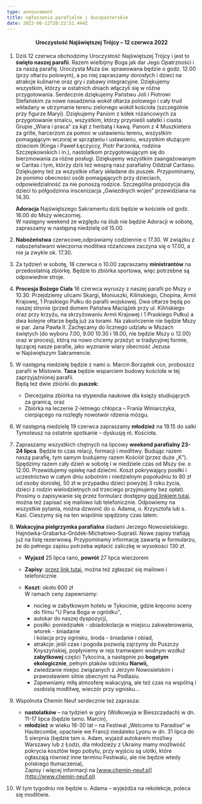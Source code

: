 ```yaml
---
type: annoucement
title: ogłoszenia parafialne i duszpasterskie
date: 2022-06-12T20:22:51.444Z
---
```

<!--StartFragment-->

<h4 style="text-align:center;">Uroczystość Najświętszej Trójcy – 12 czerwca 2022</h4>

1. Dziś 12 czerwca obchodzimy Uroczystość Najświętszej Trójcy i jest to **święto naszej parafii**. Razem wielbijmy Boga jak dar Jego Opatrzności i za naszą parafię. Uroczysta Msza św. sprawowana będzie o godz. 12.00 (przy ołtarzu polowym), a po niej zapraszamy dorosłych i dzieci na atrakcje kulinarne oraz gry i zabawy integracyjne. Dziękujemy wszystkim, którzy w ostatnich dniach włączyli się w różne przygotowania. Serdecznie dziękujemy Państwu Joli i Piotrowi Stefańskim za nowe nasadzenia wokół ołtarza polowego i cały trud wkładany w utrzymanie terenu zielonego wokół kościoła (szczególnie przy figurze Maryi). Dziękujemy Paniom z kółek różańcowych za przygotowanie smalcu, wszystkim, którzy przynieśli sałatki i ciasta. Grupie „Wiara i praca” za kąt z herbatą i kawą. Panom z 4 Muszkietera za grille, harcerzom za pomoc w ustawieniu terenu, wszystkim pomagającym wczoraj w sprzątaniu i ustawianiu, wszystkim służącym dzieciom (Kinga i Paweł Łęczyccy, Piotr Parzonka, rodzina Szczepkowskich i in.), nastolatkom przygotowującym się do bierzmowania za różne posługi. Dziękujemy wszystkim zaangażowanym w Caritas i tym, którzy dziś też wesprą nasz parafialny Oddział Caritasu. Dziękujemy też za wszystkie ofiary składane do puszek. Przypominamy, że pomimo obecności osób pomagających przy dzieciach, odpowiedzialność za nie ponoszą rodzice. Szczególna propozycja dla dzieci to półgodzinna inscenizacja „Gwiezdnych wojen” przewidziana na 14.30.

   **Adoracja** Najświętszego Sakramentu dziś będzie w kościele od godz. 16.00 do Mszy wieczornej.\
   W następny weekend ze względu na ślub nie będzie Adoracji w sobotę, zapraszamy w następną niedzielę od 15.00.
2. **Nabożeństwa** czerwcowe,odprawiamy codziennie o 17.30. W związku z nabożeństwami wieczorna modlitwa różańcowa zaczyna się o 17.00, a nie ja zwykle ok. 17.30.
3. Za tydzień w sobotę, 18 czerwca o 10.00 zapraszamy **ministrantów** na przedostatnią zbiórkę. Będzie to zbiórka sportowa, więc potrzebne są odpowiednie stroje.
4. **Procesja Bożego Ciała** 16 czerwca wyruszy z naszej parafii po Mszy o 10.30. Przejdziemy ulicami Skargi, Moniuszki, Kilińskiego, Chopina, Armii Krajowej, 1 Praskiego Pułku do parafii wojskowej. Dwa ołtarze będą po naszej stronie (przed domem Państwa Maciążek przy ul. Kilińskiego oraz przy krzyżu, na skrzyżowaniu Armii Krajowej i 1 Praskiego Pułku) a dwa kolejne ołtarze będą już za torami. Na zakończenie nie będzie Mszy w par. Jana Pawła II. Zachęcamy do licznego udziału w Mszach świętych (do wyboru 7.00, 9.00 10.30 i 18.00, nie będzie Mszy o 12.00) oraz w procesji, którą na nowo chcemy przeżyć w tradycyjnej formie, łączącej nasze parafie, jako wyznanie wiary obecność Jezusa\
   w Najświętszym Sakramencie.
5. W następną niedzielę będzie z nami o. Marcin Borządek ccn, proboszcz parafii w Mistowie. **Taca** będzie wsparciem budowy kościoła w tej zaprzyjaźnionej parafii. \
   Będą też dwie zbiórki do **puszek**:

   * Diecezjalna zbiórka na stypendia naukowe dla księży studiujących za granicą, oraz 
   * Zbiórka na leczenie 2-letniego chłopca – Frania Winiarczyka, cierpiącego na rozległy nowotwór rdzenia mózgu.
6. W następną niedzielę 19 czerwca zapraszamy **młodzież** na 19.15 do salki Tymoteusz na ostatnie spotkanie – dyskusję nt. Kościoła.
7. Zapraszamy wszystkich chętnych na lipcowy **weekend parafialny 23-24 lipca**. Będzie to czas relacji, formacji i modlitwy. Budując razem naszą parafię, tym samym budujemy razem Kościół (przez duże „K”). Spędzimy razem cały dzień w sobotę i w niedziele czas od Mszy św. o 12.00. Przewidujemy opiekę nad dziećmi. Koszt pokrywający posiłki i uczestnictwo w całym dniu sobotnim i niedzielnym popołudniu to 80 zł od osoby dorosłej, 50 zł w przypadku dzieci powyżej 3 roku życia, dzieci z rodzin wielodzietnych od trzeciego przyjmujemy bez opłat). Prosimy o zapisywanie się przez formularz dostępny [pod linkiem tutaj](https://forms.gle/4JD7tWxrY9sJSoNcA), można też zapisać się mailowo lub telefonicznie. Odpowiemy na wszystkie pytania, można dzwonić do o. Adama, o. Krzysztofa lub s. Kasi. Cieszymy się na ten wspólnie spędzony czas latem.
8. **Wakacyjna pielgrzymka parafialna** śladami Jerzego Nowosielskiego. Hajnówka-Grabarka-Gródek-Michałowo-Supraśl. Nowe zapisy trafiają już na listę rezerwową. Przypominamy informację zawartą w formularzu, że do pełnego zapisu potrzeba wpłacić zaliczkę w wysokości 130 zł.

   * **Wyjazd** 25 lipca rano, **powrót** 27 lipca wieczorem
   * **Zapisy**: [](https://forms.gle/F3yUqAN1R8FGsRUQ7)[przez link tutaj](https://forms.gle/V2Cng1x2zMcxtRNE6), można też zgłaszać się mailowo i telefonicznie
   * **Koszt**: około 600 zł\
     W ramach ceny zapewniamy:

     * nocleg w zabytkowym hotelu w Tykocinie, gdzie kręcono sceny do filmu "U Pana Boga w ogródku",
     * autokar do naszej dyspozycji,
     * posiłki: poniedziałek - obiadokolacja w miejscu zakwaterowania, wtorek - śniadanie\
       i kolacja przy ognisku, środa - śniadanie i obiad,
     * atrakcje: jeśli czas i pogoda pozwolą zajrzymy do Puszczy Knyszyńskiej, popłyniemy w rejs tramwajem wodnym wzdłuż **zabytkowej** części Tykocina, a następnie po **bogatym ekologicznie**, pełnym ptaków odcinku **Narwii,**
     * zwiedzanie miejsc związanych z Jerzym Nowosielskim i prawosławiem silnie obecnym na Podlasiu.
     * Zapewniamy miłą atmosferę wakacyjną, ale też czas na wspólną i osobistą modlitwę, wieczór przy ognisku...
9. Wspólnota Chemin Neuf serdecznie też zaprasza:

   * **nastolatków** – na tydzień w góry (Wołkowyja w Bieszczadach) w dn. 11-17 lipca (będzie tamo. Marcin),
   * **młodzież** w wieku 18-30 lat – na Festiwal „Welcome to Paradise” w Hautecombe, opactwie we Francji niedaleko Lyonu w dn. 31 lipca do 5 sierpnia (będzie tam o. Adam, wyjazd autokarem możliwy Warszawy lub z Łodzi, dla młodzieży z Ukrainy mamy możliwość pokrycia kosztów tego pobytu, przy wyjściu są ulotki, które ogłaszają również inne terminu Festiwalu, ale nie będzie wtedy polskiego tłumaczenia),\
     Zapisy i więcej informacji na [www.chemin-neuf.pl](http://www.chemin-neuf.pl)
10. W tym tygodniu nie będzie o. Adama – wyjeżdża na rekolekcje, poleca się modlitwie.

<!--EndFragment-->